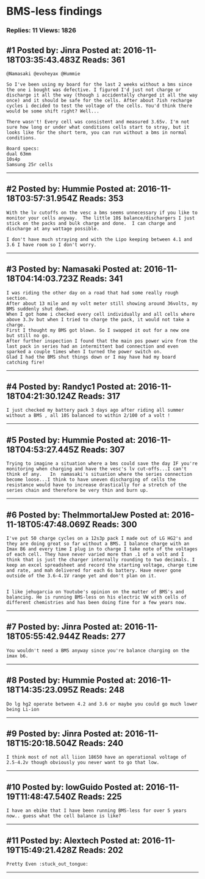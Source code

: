 # BMS-less findings

### Replies: 11 Views: 1826

## \#1 Posted by: Jinra Posted at: 2016-11-18T03:35:43.483Z Reads: 361

```
@Namasaki @evoheyax @Hummie   

So I've been using my board for the last 2 weeks without a bms since the one i bought was defective. I figured I'd just not charge or discharge it all the way (though i accidentally charged it all the way once) and it should be safe for the cells. After about 7ish recharge cycles i decided to test the voltage of the cells. You'd think there would be some shift right? Well...

There wasn't! Every cell was consistent and measured 3.65v. I'm not sure how long or under what conditions cells start to stray, but it looks like for the short term, you can run without a bms in normal conditions.

Board specs:
dual 63mm
10s4p
Samsung 25r cells
```

---
## \#2 Posted by: Hummie Posted at: 2016-11-18T03:57:31.954Z Reads: 353

```
With the lv cutoffs on the vesc a bms seems unnecessary if you like to monitor your cells anyway.  The little 10$ balance/dischargers I just stick on the packs and bulk charge and done.  I can charge and discharge at any wattage possible. 

I don't have much straying and with the Lipo keeping between 4.1 and 3.6 I have room so I don't worry.
```

---
## \#3 Posted by: Namasaki Posted at: 2016-11-18T04:14:03.723Z Reads: 341

```
I was riding the other day on a road that had some really rough section. 
After about 13 mile and my volt meter still showing around 36volts, my BMS suddenly shut down. 
When I got home i checked every cell individually and all cells where above 3.3v but when I tried to charge the pack, it would not take a charge. 
First I thought my BMS got blown. So I swapped it out for a new one but still no go. 
After further inspection I found that the main pos power wire from the last pack in series had an intermittent bad connection and even sparked a couple times when I turned the power switch on. 
Glad I had the BMS shut things down or I may have had my board catching fire!
```

---
## \#4 Posted by: Randyc1 Posted at: 2016-11-18T04:21:30.124Z Reads: 317

```
I just checked my battery pack 3 days ago after riding all summer without a BMS , all 10S balanced to within 2/100 of a volt !
```

---
## \#5 Posted by: Hummie Posted at: 2016-11-18T04:53:27.445Z Reads: 307

```
Trying to imagine a situation where a bms could save the day IF you're monitoring when charging and have the vesc's lv cut-offs...I can't think of any.   In  namasaki's situation where the series connection become loose...I think to have uneven discharging of cells the resistance would have to increase drastically for a stretch of the series chain and therefore be very thin and burn up.
```

---
## \#6 Posted by: TheImmortalJew Posted at: 2016-11-18T05:47:48.069Z Reads: 300

```
I've put 50 charge cycles on a 12s3p pack I made out of LG HG2's and they are doing great so far without a BMS. I balance charge with an Imax B6 and every time I plug in to charge I take note of the voltages of each cell. They have never varied more than .1 of a volt and I think that is just the charger internally rounding to two decimals. I keep an excel spreadsheet and record the starting voltage, charge time and rate, and mah delivered for each 6s battery. Have never gone outside of the 3.6-4.1V range yet and don't plan on it. 


I like jehugarcia on Youtube's opinion on the matter of BMS's and balancing. He is running BMS-less on his electric VW with cells of different chemistries and has been doing fine for a few years now.
```

---
## \#7 Posted by: Jinra Posted at: 2016-11-18T05:55:42.944Z Reads: 277

```
You wouldn't need a BMS anyway since you're balance charging on the imax b6.
```

---
## \#8 Posted by: Hummie Posted at: 2016-11-18T14:35:23.095Z Reads: 248

```
Do lg hg2 operate between 4.2 and 3.6 or maybe you could go much lower being Li-ion
```

---
## \#9 Posted by: Jinra Posted at: 2016-11-18T15:20:18.504Z Reads: 240

```
I think most of not all liion 18650 have an operational voltage of 2.5-4.2v though obviously you never want to go that low.
```

---
## \#10 Posted by: lowGuido Posted at: 2016-11-19T11:48:47.540Z Reads: 225

```
I have an ebike that I have been running BMS-less for over 5 years now.. guess what the cell balance is like?
```

---
## \#11 Posted by: Alextech Posted at: 2016-11-19T15:49:21.428Z Reads: 202

```
Pretty Even :stuck_out_tongue:
```

---
